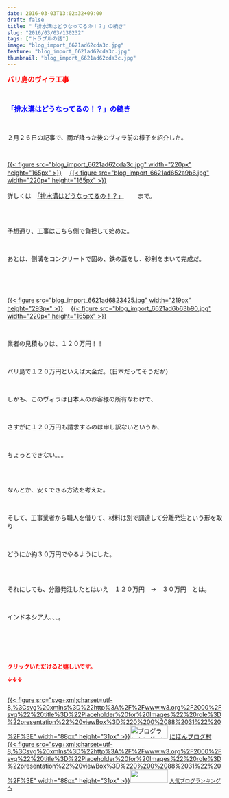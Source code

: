 ```yaml
---
date: 2016-03-03T13:02:32+09:00
draft: false
title: "「排水溝はどうなってるの！？」の続き"
slug: "2016/03/03/130232"
tags: ["トラブルの話"]
image: "blog_import_6621ad62cda3c.jpg"
feature: "blog_import_6621ad62cda3c.jpg"
thumbnail: "blog_import_6621ad62cda3c.jpg"
---
```

<p><font color="#ff0000" size="3"><strong>バリ島のヴィラ工事</strong></font></p><br/><p><font color="#0000ff" size="3"><strong>「排水溝はどうなってるの！？」の続き</strong></font></p><br/><p>２月２６日の記事で、雨が降った後のヴィラ前の様子を紹介した。</p><br/><p><a href="blog_import_6621ad63e189f.jpg">{{< figure src="blog_import_6621ad62cda3c.jpg" width="220px" height="165px" >}}</a> 　<a href="blog_import_6621ad666930f.jpg">{{< figure src="blog_import_6621ad652a9b6.jpg" width="220px" height="165px" >}}</a> <br/><br/>詳しくは　<a href="http://ameblo.jp/baliclub/day-20160226.html" target="_blank">「排水溝はどうなってるの！？」</a> 　　まで。</p><br/><br/><p>予想通り、工事はこちら側で負担して始めた。</p><br/><p>あとは、側溝をコンクリートで固め、鉄の蓋をし、砂利をまいて完成だ。</p><br/><br/><p><br/><a href="blog_import_6621ad69bf13c.jpg">{{< figure src="blog_import_6621ad6823425.jpg" width="219px" height="293px" >}}</a> 　<a href="blog_import_6621ad6d43074.jpg">{{< figure src="blog_import_6621ad6b63b90.jpg" width="220px" height="165px" >}}</a> <br/></p><br/><p>業者の見積もりは、１２０万円！！</p><br/><p>バリ島で１２０万円といえば大金だ。（日本だってそうだが）</p><br/><p>しかも、このヴィラは日本人のお客様の所有なわけで、</p><br/><p>さすがに１２０万円も請求するのは申し訳ないというか、</p><br/><p>ちょっとできない。。。</p><br/><br/><p>なんとか、安くできる方法を考えた。</p><br/><p>そして、工事業者から職人を借りて、材料は別で調達して分離発注という形を取り</p><br/><p>どうにか約３０万円でやるようにした。</p><br/><br/><p>それにしても、分離発注したとはいえ　１２０万円　→　３０万円　とは。</p><br/><p>インドネシア人、、、。</p><br/><br/><br/><br/><p><font color="#ff0000" size="2"><strong>クリックいただけると嬉しいです。<br/></strong></font></p><p><font color="#ff0000" size="2"><strong>↓↓↓</strong></font></p><p><br/><a href="http://www.blogmura.com/ranking.html" target="_blank">{{< figure src="svg+xml;charset=utf-8,%3Csvg%20xmlns%3D%22http%3A%2F%2Fwww.w3.org%2F2000%2Fsvg%22%20title%3D%22Placeholder%20for%20Images%22%20role%3D%22presentation%22%20viewBox%3D%220%200%2088%2031%22%20%2F%3E" width="88px" height="31px" >}}<noscript><img border="0" alt="ブログランキング・にほんブログ村へ" src="https://img-proxy.blog-video.jp/images?url=http%3A%2F%2Fwww.blogmura.com%2Fimg%2Fwww88_31.gif" width="88" height="31"></noscript></a> <a href="http://www.blogmura.com/ranking.html" target="_blank">にほんブログ村</a> <br/><a title="人気ブログランキングへ" href="link.php?1804582">{{< figure src="svg+xml;charset=utf-8,%3Csvg%20xmlns%3D%22http%3A%2F%2Fwww.w3.org%2F2000%2Fsvg%22%20title%3D%22Placeholder%20for%20Images%22%20role%3D%22presentation%22%20viewBox%3D%220%200%2088%2031%22%20%2F%3E" width="88px" height="31px" >}}<noscript><img border="0" src="https://blog.with2.net/img/banner/banner_22.gif" width="88" height="31"></noscript></a> <a style="FONT-SIZE: 12px" href="link.php?1804582">人気ブログランキングへ</a> </p>

